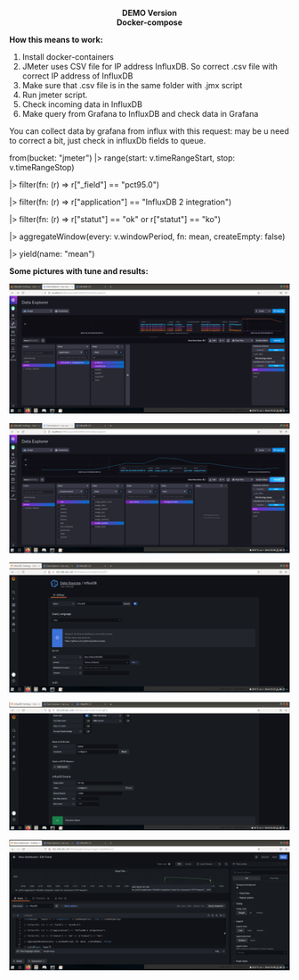 <p align="center">
  <b>DEMO Version</b></br>
  <b>Docker-compose</b>
</p>

<b>How this means to work:</b>
1. Install docker-containers
2. JMeter uses CSV file for IP address InfluxDB. So correct .csv file with correct IP address of InfluxDB
3. Make sure that .csv file is in the same folder with .jmx script
4. Run jmeter script.
5. Check incoming data in InfluxDB
6. Make query from Grafana to InfluxDB and check data in Grafana

You can collect data by grafana from influx with this request:
may be u need to correct a bit, just check in influxDb fields to queue.

from(bucket: "jmeter")
  |> range(start: v.timeRangeStart, stop: v.timeRangeStop)
 
  |> filter(fn: (r) => r["_field"] == "pct95.0")
 
  |> filter(fn: (r) => r["application"] == "InfluxDB 2 integration")
 
  |> filter(fn: (r) => r["statut"] == "ok" or r["statut"] == "ko")
 
  |> aggregateWindow(every: v.windowPeriod, fn: mean, createEmpty: false)
 
  |> yield(name: "mean")
 
<b>Some pictures with tune and results:</b>

![InfluxDB get data from JMeter](Test_Results/1.1_influx_get_data.png?raw=true "InfluxDB get data from JMeter")

![InfluxDB get data from Telegraph](Test_Results/1.2_influx_get_data.png?raw=true "InfluxDB get data from Telegraph")

![Grafana settings №1](Test_Results/2.1_grafana_settings.png?raw=true "Grafana settings №1")

![Grafana settings №2](Test_Results/2.2_grafana_settings.png?raw=true "Grafana settings №2")

![Grafana get data №2](Test_Results/2.3_grafana_get_data.png?raw=true "Grafana get data")
